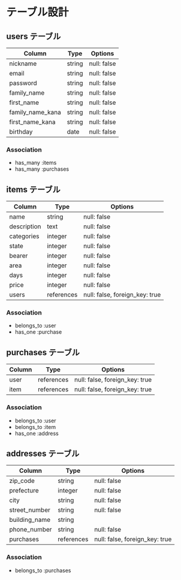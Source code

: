 # テーブル設計

## users テーブル

| Column           | Type   | Options     |
| ---------------- | ------ | ----------- |
| nickname         | string | null: false |
| email            | string | null: false |
| password         | string | null: false |
| family_name      | string | null: false |
| first_name       | string | null: false |
| family_name_kana | string | null: false |
| first_name_kana  | string | null: false |
| birthday         | date   | null: false |

### Association

- has_many :items
- has_many :purchases

## items テーブル

| Column      | Type       | Options                        |
| ----------- | ---------- | ------------------------------ |
| name        | string     | null: false                    |
| description | text       | null: false                    |
| categories  | integer    | null: false                    |
| state       | integer    | null: false                    |
| bearer      | integer    | null: false                    |
| area        | integer    | null: false                    |
| days        | integer    | null: false                    |
| price       | integer    | null: false                    |
| users       | references | null: false, foreign_key: true |

### Association

- belongs_to :user
- has_one :purchase

## purchases テーブル

| Column | Type       | Options                        |
| ------ | ---------- | ------------------------------ |
| user   | references | null: false, foreign_key: true |
| item   | references | null: false, foreign_key: true |

### Association

- belongs_to :user
- belongs_to :item
- has_one :address

## addresses テーブル

| Column        | Type       | Options                        |
| ------------- | ---------- | ------------------------------ |
| zip_code      | string     | null: false                    |
| prefecture    | integer    | null: false                    |
| city          | string     | null: false                    |
| street_number | string     | null: false                    |
| building_name | string     |                                |
| phone_number  | string     | null: false                    |
| purchases     | references | null: false, foreign_key: true |

### Association

- belongs_to :purchases